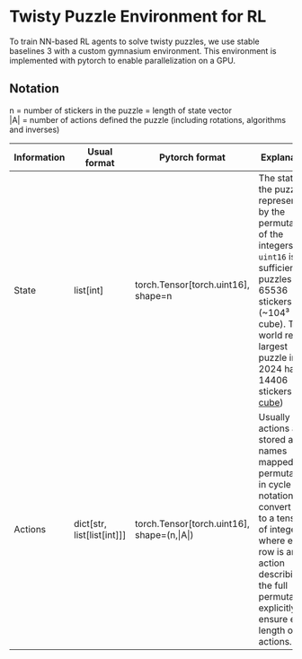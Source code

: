 # Twisty Puzzle Environment for RL

To train NN-based RL agents to solve twisty puzzles, we use stable baselines 3 with a custom gymnasium environment. This environment is implemented with pytorch to enable parallelization on a GPU.

## Notation
n = number of stickers in the puzzle = length of state vector  
|A| = number of actions defined the puzzle (including rotations, algorithms and inverses)


| Information | Usual format | Pytorch format | Explanation | 
| --- | --- | --- | --- |
| State | list[int] | torch.Tensor[torch.uint16], shape=n | The state of the puzzle represented by the permutation of the integers. `uint16` is sufficient for puzzles with 65536 stickers (~104³ cube). The world record largest puzzle in 2024 has 14406 stickers ([49³ cube](https://twistypuzzles.com/forum/viewtopic.php?p=430466#p430466)) |
| Actions | dict[str, list[list[int]]] | torch.Tensor[torch.uint16], shape=(n,\|A\|) | Usually actions are stored as names mapped to permutations in cycle notation. We convert this to a tensor of integers, where each row is an action describing the full permutation explicitly to ensure equal length of all actions. |